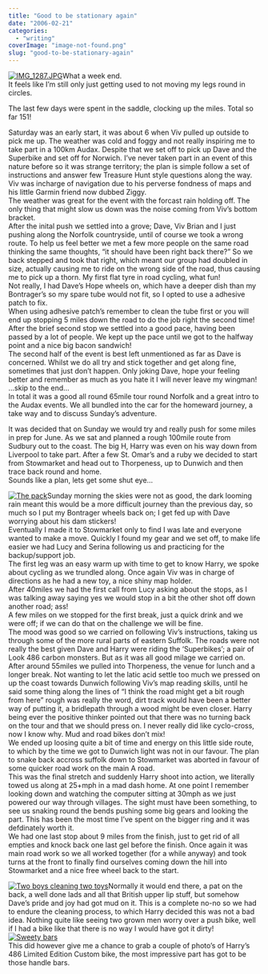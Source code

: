 ```yaml
---
title: "Good to be stationary again"
date: "2006-02-21"
categories: 
  - "writing"
coverImage: "image-not-found.png"
slug: "good-to-be-stationary-again"
---
```


[![IMG_1287.JPG](/images/102232581_0396026e78_m.jpg)](http://www.flickr.com/photos/funkylarma/102232581/ "Photo Sharing")What a week end.  
It feels like I’m still only just getting used to not moving my legs round in circles.

The last few days were spent in the saddle, clocking up the miles. Total so far 151!

Saturday was an early start, it was about 6 when Viv pulled up outside to pick me up. The weather was cold and foggy and not really inspiring me to take part in a 100km Audax. Despite that we set off to pick up Dave and the Superbike and set off for Norwich. I’ve never taken part in an event of this nature before so it was strange territory; the plan is simple follow a set of instructions and answer few Treasure Hunt style questions along the way.  
Viv was incharge of navigation due to his perverse fondness of maps and his little Garmin friend now dubbed Ziggy.  
The weather was great for the event with the forcast rain holding off. The only thing that might slow us down was the noise coming from Viv’s bottom bracket.  
After the inital push we settled into a grove; Dave, Viv Brian and I just pushing along the Norfolk countryside, until of course we took a wrong route. To help us feel better we met a few more people on the same road thinking the same thoughts, “it should have been right back there?” So we back stepped and took that right, which meant our group had doubled in size, actually causing me to ride on the wrong side of the road, thus causing me to pick up a thorn. My first flat tyre in road cycling, what fun!  
Not really, I had Dave’s Hope wheels on, which have a deeper dish than my Bontrager’s so my spare tube would not fit, so I opted to use a adhesive patch to fix.  
When using adhesive patch’s remember to clean the tube first or you will end up stopping 5 miles down the road to do the job right the second time!  
After the brief second stop we settled into a good pace, having been passed by a lot of people. We kept up the pace until we got to the halfway point and a nice big bacon sandwich!  
The second half of the event is best left unmentioned as far as Dave is concerned. Whilst we do all try and stick together and get along fine, sometimes that just don’t happen. Only joking Dave, hope your feeling better and remember as much as you hate it I will never leave my wingman!  
…skip to the end…  
In total it was a good all round 65mile tour round Norfolk and a great intro to the Audax events. We all bundled into the car for the homeward journey, a take way and to discuss Sunday’s adventure.

It was decided that on Sunday we would try and really push for some miles in prep for June. As we sat and planned a rough 100mile route from Sudbury out to the coast. The big H, Harry was even on his way down from Liverpool to take part. After a few St. Omar’s and a ruby we decided to start from Stowmarket and head out to Thorpeness, up to Dunwich and then trace back round and home.  
Sounds like a plan, lets get some shut eye…

[![The pack](/images/102233375_b9821b9928_m.jpg)](http://www.flickr.com/photos/funkylarma/102233375/ "Photo Sharing")Sunday morning the skies were not as good, the dark looming rain meant this would be a more difficult journey than the previous day, so much so I put my Bontrager wheels back on; I get fed up with Dave worrying about his dam stickers!  
Eventually I made it to Stowmarket only to find I was late and everyone wanted to make a move. Quickly I found my gear and we set off, to make life easier we had Lucy and Serina following us and practicing for the backup/support job.  
The first leg was an easy warm up with time to get to know Harry, we spoke about cycling as we trundled along. Once again Viv was in charge of directions as he had a new toy, a nice shiny map holder.  
After 40miles we had the first call from Lucy asking about the stops, as I was talking away saying yes we would stop in a bit the other shot off down another road; ass!  
A few miles on we stopped for the first break, just a quick drink and we were off; if we can do that on the challenge we will be fine.  
The mood was good so we carried on following Viv’s instructions, taking us through some of the more rural parts of eastern Suffolk. The roads were not really the best given Dave and Harry were riding the ‘Superbikes’; a pair of Look 486 carbon monsters. But as it was all good milage we carried on.  
After around 55miles we pulled into Thorpeness, the venue for lunch and a longer break. Not wanting to let the latic acid settle too much we pressed on up the coast towards Dunwich following Viv’s map reading skills, until he said some thing along the lines of “I think the road might get a bit rough from here” rough was really the word, dirt track would have been a better way of putting it, a bridlepath through a wood might be even closer. Harry being ever the positive thinker pointed out that there was no turning back on the tour and that we should press on. I never really did like cyclo-cross, now I know why. Mud and road bikes don’t mix!  
We ended up loosing quite a bit of time and energy on this little side route, to which by the time we got to Dunwich light was not in our favour. The plan to snake back accross suffolk down to Stowmarket was aborted in favour of some quicker road work on the main A road.  
This was the final stretch and suddenly Harry shoot into action, we literally towed us along at 25+mph in a mad dash home. At one point I remember looking down and watching the computer sitting at 30mph as we just powered our way through villages. The sight must have been something, to see us snaking round the bends pushing some big gears and looking the part. This has been the most time I’ve spent on the bigger ring and it was defdinately worth it.  
We had one last stop about 9 miles from the finish, just to get rid of all empties and knock back one last gel before the finish. Once again it was main road work so we all worked together (for a while anyway) and took turns at the front to finally find ourselves coming down the hill into Stowmarket and a nice free wheel back to the start.

[![Two boys cleaning two toys](/images/102235239_b15fa5432d_m.jpg)](http://www.flickr.com/photos/funkylarma/102235239/ "Photo Sharing")Normally it would end there, a pat on the back, a well done lads and all that British upper lip stuff, but somehow Dave’s pride and joy had got mud on it. This is a complete no-no so we had to endure the cleaning process, to which Harry decided this was not a bad idea. Nothing quite like seeing two grown men worry over a push bike, well if I had a bike like that there is no way I would have got it dirty!  
[![Sweety bars](/images/102234760_71087b3011_m.jpg)](http://www.flickr.com/photos/funkylarma/102234760/ "Photo Sharing")  
This did however give me a chance to grab a couple of photo’s of Harry’s 486 Limited Edition Custom bike, the most impressive part has got to be those handle bars.
